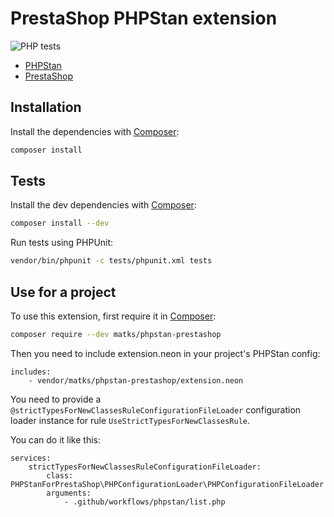 # PrestaShop PHPStan extension

![PHP tests](https://github.com/matks/phpstan-prestashop/workflows/PHP%20tests/badge.svg)

* [PHPStan](https://phpstan.org/)
* [PrestaShop](https://github.com/prestashop/prestashop)

## Installation

Install the dependencies with [Composer](https://getcomposer.org/):
```bash
composer install
```

## Tests

Install the dev dependencies with [Composer](https://getcomposer.org/):
```bash
composer install --dev
```

Run tests using PHPUnit:
```bash
vendor/bin/phpunit -c tests/phpunit.xml tests
```

## Use for a project

To use this extension, first require it in [Composer](https://getcomposer.org/):

```bash
composer require --dev matks/phpstan-prestashop
```

Then you need to include extension.neon in your project's PHPStan config:

```neon
includes:
    - vendor/matks/phpstan-prestashop/extension.neon
```

You need to provide a `@strictTypesForNewClassesRuleConfigurationFileLoader` configuration loader instance for rule `UseStrictTypesForNewClassesRule`.

You can do it like this:

```neon
services:
	strictTypesForNewClassesRuleConfigurationFileLoader:
		class: PHPStanForPrestaShop\PHPConfigurationLoader\PHPConfigurationFileLoader
		arguments:
			- .github/workflows/phpstan/list.php
```

